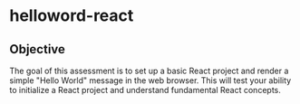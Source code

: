 # helloword-react

## Objective

The goal of this assessment is to set up a basic React project and render a simple "Hello World" message in the web browser. This will test your ability to initialize a React project and understand fundamental React concepts.
